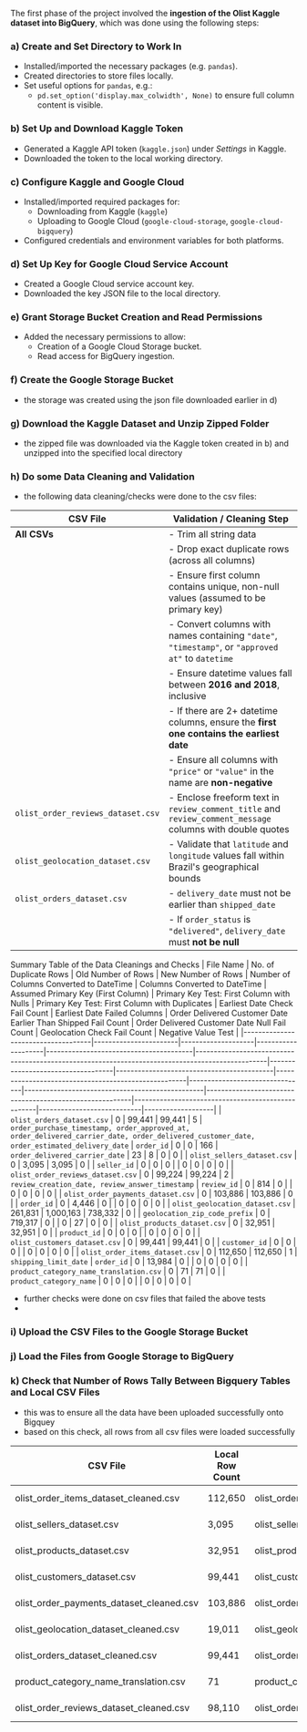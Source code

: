 The first phase of the project involved the **ingestion of the Olist Kaggle dataset into BigQuery**, which was done using the following steps:

### a) Create and Set Directory to Work In
- Installed/imported the necessary packages (e.g. `pandas`).
- Created directories to store files locally.
- Set useful options for `pandas`, e.g.:
  - `pd.set_option('display.max_colwidth', None)` to ensure full column content is visible.

### b) Set Up and Download Kaggle Token
- Generated a Kaggle API token (`kaggle.json`) under *Settings* in Kaggle.
- Downloaded the token to the local working directory.

### c) Configure Kaggle and Google Cloud
- Installed/imported required packages for:
  - Downloading from Kaggle (`kaggle`)
  - Uploading to Google Cloud (`google-cloud-storage`, `google-cloud-bigquery`)
- Configured credentials and environment variables for both platforms.

### d) Set Up Key for Google Cloud Service Account
- Created a Google Cloud service account key.
- Downloaded the key JSON file to the local directory.

### e) Grant Storage Bucket Creation and Read Permissions
- Added the necessary permissions to allow:
  - Creation of a Google Cloud Storage bucket.
  - Read access for BigQuery ingestion.

### f) Create the Google Storage Bucket
   - the storage was created using the json file downloaded earlier in d)
     
### g) Download the Kaggle Dataset and Unzip Zipped Folder
   - the zipped file was downloaded via the Kaggle token created in b) and unzipped into the specified local directory
### h) Do some Data Cleaning and Validation
   - the following data cleaning/checks were done to the csv files:

| CSV File                          | Validation / Cleaning Step                                                                                                                             |
|-----------------------------------|---------------------------------------------------------------------------------------------------------------------------------------------------------|
| **All CSVs**                      | - Trim all string data                                                                                                                                  |
|                                   | - Drop exact duplicate rows (across all columns)                                                                                                       |
|                                   | - Ensure first column contains unique, non-null values (assumed to be primary key)                                                                     |
|                                   | - Convert columns with names containing `"date"`, `"timestamp"`, or `"approved at"` to `datetime`                                                     |
|                                   | - Ensure datetime values fall between **2016 and 2018**, inclusive                                                                                      |
|                                   | - If there are 2+ datetime columns, ensure the **first one contains the earliest date**                                                                |
|                                   | - Ensure all columns with `"price"` or `"value"` in the name are **non-negative**                                                                      |
| `olist_order_reviews_dataset.csv` | - Enclose freeform text in `review_comment_title` and `review_comment_message` columns with double quotes                                               |
| `olist_geolocation_dataset.csv`   | - Validate that `latitude` and `longitude` values fall within Brazil's geographical bounds                                                             |
| `olist_orders_dataset.csv`        | - `delivery_date` must not be earlier than `shipped_date`                                                                                              |
|                                   | - If `order_status` is `"delivered"`, `delivery_date` must **not be null**                                                                            |


Summary Table of the Data Cleanings and Checks 
  | File Name                          | No. of Duplicate Rows | Old Number of Rows | New Number of Rows | Number of Columns Converted to DateTime | Columns Converted to DateTime                                                                 | Assumed Primary Key (First Column) | Primary Key Test: First Column with Nulls | Primary Key Test: First Column with Duplicates | Earliest Date Check Fail Count | Earliest Date Failed Columns                    | Order Delivered Customer Date Earlier Than Shipped Fail Count | Order Delivered Customer Date Null Fail Count | Geolocation Check Fail Count | Negative Value Test |
|------------------------------------|-----------------------|--------------------|--------------------|----------------------------------------|-------------------------------------------------------------------------------------------------|-----------------------------------|-------------------------------------------|-----------------------------------------------------|--------------------------------|-------------------------------------------------|---------------------------------------------------------|---------------------------------------------------|----------------------------|-------------------|
| `olist_orders_dataset.csv`         | 0                     | 99,441             | 99,441             | 5                                      | `order_purchase_timestamp, order_approved_at, order_delivered_carrier_date, order_delivered_customer_date, order_estimated_delivery_date` | `order_id`                        | 0                                         | 0                                                   | 166                            | `order_delivered_carrier_date`                    | 23                                                      | 8                                                     | 0                          | 0                 |
| `olist_sellers_dataset.csv`        | 0                     | 3,095              | 3,095              | 0                                      |                                                                                                 | `seller_id`                       | 0                                         | 0                                                   | 0                              |                                                 | 0                                                      | 0                                                     | 0                          | 0                 |
| `olist_order_reviews_dataset.csv`  | 0                     | 99,224             | 99,224             | 2                                      | `review_creation_date, review_answer_timestamp`                                                | `review_id`                       | 0                                         | 814                                                 | 0                              |                                                 | 0                                                      | 0                                                     | 0                          | 0                 |
| `olist_order_payments_dataset.csv` | 0                     | 103,886            | 103,886            | 0                                      |                                                                                                 | `order_id`                        | 0                                         | 4,446                                               | 0                              |                                                 | 0                                                      | 0                                                     | 0                          | 0                 |
| `olist_geolocation_dataset.csv`    | 261,831               | 1,000,163          | 738,332            | 0                                      |                                                                                                 | `geolocation_zip_code_prefix`     | 0                                         | 719,317                                             | 0                              |                                                 | 0                                                      | 27                                                    | 0                          | 0                 |
| `olist_products_dataset.csv`       | 0                     | 32,951             | 32,951             | 0                                      |                                                                                                 | `product_id`                      | 0                                         | 0                                                   | 0                              |                                                 | 0                                                      | 0                                                     | 0                          | 0                 |
| `olist_customers_dataset.csv`      | 0                     | 99,441             | 99,441             | 0                                      |                                                                                                 | `customer_id`                     | 0                                         | 0                                                   | 0                              |                                                 | 0                                                      | 0                                                     | 0                          | 0                 |
| `olist_order_items_dataset.csv`    | 0                     | 112,650            | 112,650            | 1                                      | `shipping_limit_date`                                                                         | `order_id`                        | 0                                         | 13,984                                              | 0                              |                                                 | 0                                                      | 0                                                     | 0                          | 0                 |
| `product_category_name_translation.csv` | 0                  | 71                 | 71                 | 0                                      |                                                                                                 | `product_category_name`           | 0                                         | 0                                                   | 0                              |                                                 | 0                                                      | 0                                                     | 0                          | 0                 |



 - further checks were done on csv files that failed the above tests
 - 
### i) Upload the CSV Files to the Google Storage Bucket
### j) Load the Files from Google Storage to BigQuery
### k) Check that Number of Rows Tally Between Bigquery Tables and Local CSV Files
   - this was to ensure all the data have been uploaded successfully onto Bigquey
   - based on this check, all rows from all csv files were loaded successfully

| CSV File                                  | Local Row Count | BigQuery Table                          | BigQuery Row Count | Status   |
|-------------------------------------------|------------------|------------------------------------------|---------------------|----------|
| olist_order_items_dataset_cleaned.csv     | 112,650          | olist_order_items_dataset_cleaned       | 112,650             | ✅ Match |
| olist_sellers_dataset.csv                 | 3,095            | olist_sellers_dataset                   | 3,095               | ✅ Match |
| olist_products_dataset.csv                | 32,951           | olist_products_dataset                  | 32,951              | ✅ Match |
| olist_customers_dataset.csv               | 99,441           | olist_customers_dataset                 | 99,441              | ✅ Match |
| olist_order_payments_dataset_cleaned.csv  | 103,886          | olist_order_payments_dataset_cleaned    | 103,886             | ✅ Match |
| olist_geolocation_dataset_cleaned.csv     | 19,011           | olist_geolocation_dataset_cleaned       | 19,011              | ✅ Match |
| olist_orders_dataset_cleaned.csv          | 99,441           | olist_orders_dataset_cleaned            | 99,441              | ✅ Match |
| product_category_name_translation.csv     | 71               | product_category_name_translation       | 71                  | ✅ Match |
| olist_order_reviews_dataset_cleaned.csv   | 98,110           | olist_order_reviews_dataset_cleaned     | 98,110              | ✅ Match |
